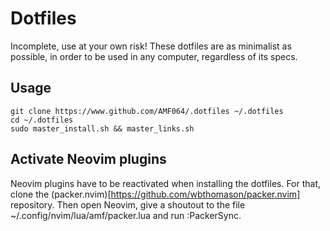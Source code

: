 # Dotfiles 
Incomplete, use at your own risk!
These dotfiles are as minimalist as possible, in order to be used in any computer,
regardless of its specs.

## Usage

```console
git clone https://www.github.com/AMF064/.dotfiles ~/.dotfiles
cd ~/.dotfiles
sudo master_install.sh && master_links.sh
```

## Activate Neovim plugins
Neovim plugins have to be reactivated when installing the dotfiles. For that, clone the (packer.nvim)[https://github.com/wbthomason/packer.nvim] repository.
Then open Neovim, give a shoutout to the file ~/.config/nvim/lua/amf/packer.lua and run :PackerSync.
